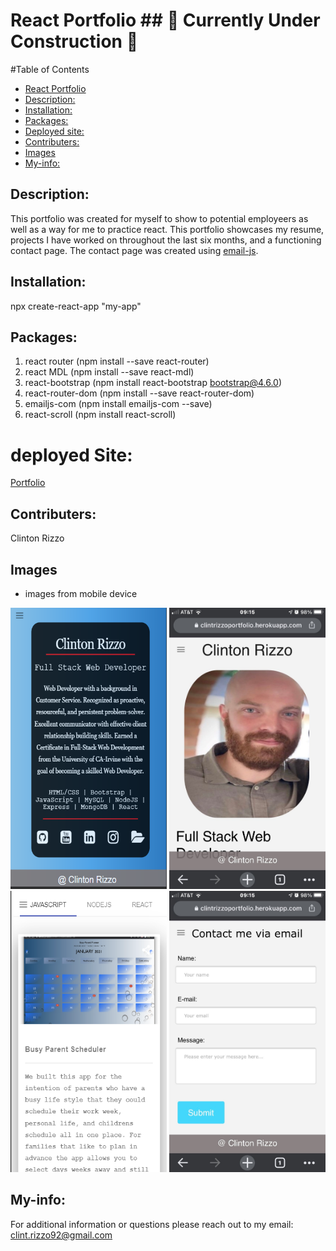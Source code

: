 # React Portfolio ## :hammer: Currently Under Construction :hammer:
    
#Table of Contents
    
  - [React Portfolio](#react-portfolio)
  - [Description:](#description)
  - [Installation:](#installation)
  - [Packages:](#packages)
  - [Deployed site:](#deployed-site)
  - [Contributers:](#contributers)
  - [Images](#videos)
  - [My-info:](#my-info)
    
## Description:

This portfolio was created for myself to show to potential employeers as well as a way for me to practice react. This portfolio showcases
my resume, projects I have worked on throughout the last six months, and a functioning contact page. The contact page was created using [email-js](https://www.emailjs.com/docs/examples/reactjs/). 


## Installation:
npx create-react-app "my-app"

## Packages:
1. react router (npm install --save react-router)
2. react MDL (npm install --save react-mdl)
3. react-bootstrap (npm install react-bootstrap bootstrap@4.6.0)
4. react-router-dom (npm install --save react-router-dom)
5. emailjs-com (npm install emailjs-com --save)
6. react-scroll (npm install react-scroll)

# deployed Site:
[Portfolio](https://clintrizzoportfolio.herokuapp.com/)
    
## Contributers:
Clinton Rizzo
    
## Images
- images from mobile device
<div flexbox='column'>
<img src ="public/images/ReadMe/landing.jpg" alt='landingpage' width='250px' height='450px'>
<img src ="public/images/ReadMe/resume.jpg" alt='landingpage' width='250px' height='450px'>
<img src ="public/images/ReadMe/projects.jpg" alt='landingpage' width='250px' height='450px'>
<img src ="public/images/ReadMe/contact.jpg" alt='landingpage' width='250px' height='450px'>
<div>

## My-info:

For additional information or questions please reach out to my email: clint.rizzo92@gmail.com
